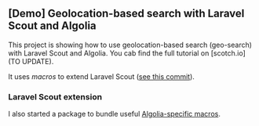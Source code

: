 ## [Demo] Geolocation-based search with Laravel Scout and Algolia


This project is showing how to use geolocation-based search (geo-search) with Laravel Scout and Algolia.
You cab find the full tutorial on [scotch.io](TO UPDATE).

It uses _macros_ to extend Laravel Scout ([see this commit](https://github.com/julienbourdeau/geo-search-laravel-scout-demo/commit/a8a26206077f69b493909fb91b0be67d37ad1f24)).

### Laravel Scout extension

I also started a package to bundle useful [Algolia-specific macros](https://github.com/algolia/laravel-scout-algolia-macros).
